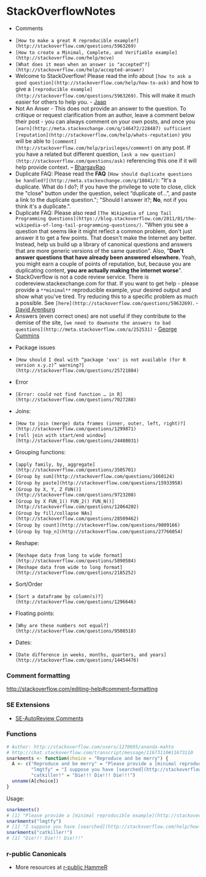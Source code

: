 # StackOverflowNotes

* Comments
 - `[How to make a great R reproducible example?](http://stackoverflow.com/questions/5963269)`
 - `[How to create a Minimal, Complete, and Verifiable example](http://stackoverflow.com/help/mcve)`
 - `[What does it mean when an answer is "accepted"?](http://stackoverflow.com/help/accepted-answer)`
 - Welcome to StackOverflow! Please read the info about `[how to ask a good question](http://stackoverflow.com/help/how-to-ask)` and how to give a `[reproducible example](http://stackoverflow.com/questions/5963269)`. This will make it much easier for others to help you. - [Jaap](http://stackoverflow.com/users/2204410)
 - Not An Anser - This does not provide an answer to the question. To critique or request clarification from an author, leave a comment below their post - you can always comment on your own posts, and once you `[earn](http://meta.stackexchange.com/q/146472/228487) sufficient [reputation](http://stackoverflow.com/help/whats-reputation)` you will be able to `[comment](http://stackoverflow.com/help/privileges/comment)` on any post. If you have a related but different question, `[ask a new question](http://stackoverflow.com/questions/ask)` referencing this one if it will help provide context. – [BhargavRao](http://stackoverflow.com/users/4099593)
 - Duplicate FAQ: Please read the **FAQ** `[How should duplicate questions be handled?](http://meta.stackexchange.com/q/10841/)`: "It's a duplicate. What do I do?; If you have the privilege to vote to close, click the "close" button under the question, select “duplicate of...”, and paste a link to the duplicate question."; "Should I answer it?; **No**, not if you think it's a duplicate.".
 - Duplicate FAQ: Please also read `[The Wikipedia of Long Tail Programming Questions](https://blog.stackoverflow.com/2011/01/the-wikipedia-of-long-tail-programming-questions/)`. "When you see a question that seems like it might reflect a common problem, don't just answer it to get a few points. That doesn't make the Internet any better. Instead, help us build up a library of canonical questions and answers that are more generic versions of the same question". Also, "**Don't answer questions that have already been answered elsewhere.** Yeah, you might earn a couple of points of reputation, but, because you are duplicating content, **you are actually making the internet worse**".
 - StackOverflow is not a code review service. There is codereview.stackexchange.com for that. If you want to get help - please provide a `**minimal**` reproducible example, your desired output and show what you've tired. Try reducing this to a specific problem as much a possible. See `[here](http://stackoverflow.com/questions/5963269)`. - [David Arenburg](http://stackoverflow.com/users/3001626)
 - Answers (even correct ones) are not useful if they contribute to the demise of the site, `[we need to downvote the answers to bad questions](http://meta.stackoverflow.com/a/252531)` - [George Cummins](http://meta.stackoverflow.com/users/749181/george-cummins)

* Package issues
 - `[How should I deal with “package 'xxx' is not available (for R version x.y.z)” warning?](http://stackoverflow.com/questions/25721884)`

* Error
 - `[Error: could not find function … in R](http://stackoverflow.com/questions/7027288)`

* Joins:  
 - `[How to join (merge) data frames (inner, outer, left, right)?](http://stackoverflow.com/questions/1299871)`
 - `[roll join with start/end window](http://stackoverflow.com/questions/24480031)`

* Grouping functions:   
 - `[apply family, by, aggregate](http://stackoverflow.com/questions/3505701)`
 - `[Group by sum](http://stackoverflow.com/questions/1660124)`
 - `[Group by paste](http://stackoverflow.com/questions/15933958)`
 - `[Group by X, Y, Z FUN()](http://stackoverflow.com/questions/9723208)`
 - `[Group by X FUN_1() FUN_2() FUN_N()](http://stackoverflow.com/questions/12064202)`
 - `[Group by fill/collapse NAs](http://stackoverflow.com/questions/28509462)`
 - `[Group by count](http://stackoverflow.com/questions/9809166)`
 - `[Group by top_n](http://stackoverflow.com/questions/27766054)`

* Reshape:  
 - `[Reshape data from long to wide format](http://stackoverflow.com/questions/5890584)`   
 - `[Reshape data from wide to long format](http://stackoverflow.com/questions/2185252)`

* Sort/Order
 - `[Sort a dataframe by column(s)?](http://stackoverflow.com/questions/1296646)`   

* Floating points:   
 - `[Why are these numbers not equal?](http://stackoverflow.com/questions/9508518)`

* Dates:  
 - `[Date difference in weeks, months, quarters, and years](http://stackoverflow.com/questions/14454476)`

### Comment formatting   
http://stackoverflow.com/editing-help#comment-formatting

### SE Extensions
* [SE-AutoReview Comments](https://github.com/Benjol/SE-AutoReviewComments)

### Functions

```R
# Author: http://stackoverflow.com/users/1270695/ananda-mahto
# http://chat.stackoverflow.com/transcript/message/11673110#11673110
snarkments <- function(choice = "Reproduce and be merry") {
  A <- c("Reproduce and be merry" = "Please provide a [minimal reproducible example](http://stackoverflow.com/q/5963269/1270695), and please show us what you have tried",
         "lmgtfy" = "I suppose you have [searched](http://stackoverflow.com/help/how-to-ask) for your problem on SO?",
         "catkiller!" = "Die!!! Die!!! Die!!!")
  unname(A[choice])
}
```
Usage:

```R
snarkments()
# [1] "Please provide a [minimal reproducible example](http://stackoverflow.com/q/5963269/1270695), and please show us what you have tried"
snarkments("lmgtfy")
# [1] "I suppose you have [searched](http://stackoverflow.com/help/how-to-ask) for your problem on SO?"
snarkments("catkiller!")
# [1] "Die!!! Die!!! Die!!!"
```

### r-public Canonicals 
- More resources at [r-public HammeR](https://github.com/r-public/HammeR/blob/master/Canonicals.md)

